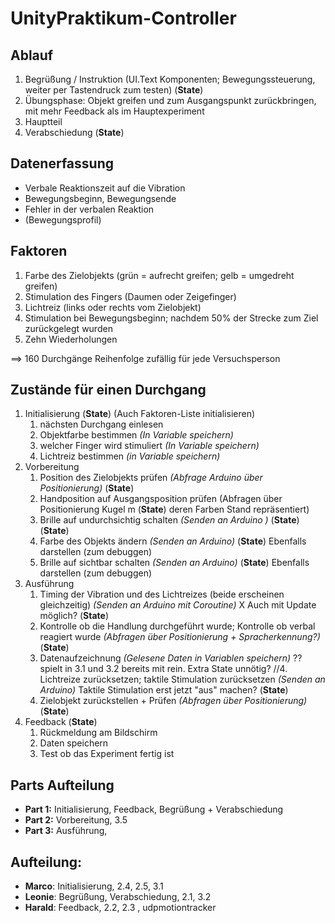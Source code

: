 # UnityPraktikum-Controller


## Ablauf
1. Begrüßung / Instruktion (UI.Text Komponenten; Bewegungssteuerung, weiter per Tastendruck zum testen) (**State**)
2. Übungsphase: Objekt greifen und zum Ausgangspunkt zurückbringen, mit mehr Feedback als im Hauptexperiment
3. Hauptteil
4. Verabschiedung (**State**)

## Datenerfassung
- Verbale Reaktionszeit auf die Vibration
- Bewegungsbeginn, Bewegungsende
- Fehler in der verbalen Reaktion
- (Bewegungsprofil)

## Faktoren
1. Farbe des Zielobjekts (grün = aufrecht greifen; gelb = umgedreht greifen)
2. Stimulation des Fingers (Daumen oder Zeigefinger)
3. Lichtreiz (links oder rechts vom Zielobjekt)
4. Stimulation bei Bewegungsbeginn; nachdem 50% der Strecke zum Ziel zurückgelegt wurden
5. Zehn Wiederholungen

==> 160 Durchgänge Reihenfolge zufällig für jede Versuchsperson

## Zustände für einen Durchgang
1. Initialisierung (**State**) (Auch Faktoren-Liste initialisieren)
   1. nächsten Durchgang einlesen
   2. Objektfarbe bestimmen _(In Variable speichern)_
   3. welcher Finger wird stimuliert _(In Variable speichern)_
   4. Lichtreiz bestimmen _(in Variable speichern)_
2. Vorbereitung
   1. Position des Zielobjekts prüfen _(Abfrage Arduino über Positionierung)_ (**State**)
   2. Handposition auf Ausgangsposition prüfen (Abfragen über Positionierung Kugel m (**State**)
   deren Farben Stand repräsentiert)
   3. Brille auf undurchsichtig schalten _(Senden an Arduino )_ (**State**)
   (**State**)
   4. Farbe des Objekts ändern _(Senden an Arduino)_  (**State**) Ebenfalls darstellen (zum debuggen)
   5. Brille auf sichtbar schalten _(Senden an Arduino)_ (**State**) Ebenfalls darstellen (zum debuggen)
3. Ausführung
   1. Timing der Vibration und des Lichtreizes (beide erscheinen gleichzeitig) _(Senden an Arduino mit Coroutine)_ X Auch mit Update möglich? (**State**)
   2. Kontrolle ob die Handlung durchgeführt wurde; Kontrolle ob verbal reagiert wurde _(Abfragen über Positionierung + Spracherkennung?)_ (**State**)
   3. Datenaufzeichnung _(Gelesene Daten in Variablen speichern)_ ?? spielt in 3.1 und 3.2 bereits mit rein. Extra State unnötig?
   //4. Lichtreize zurücksetzen; taktile Stimulation zurücksetzen _(Senden an Arduino)_ Taktile Stimulation erst jetzt "aus" machen? (**State**)
   5. Zielobjekt zurückstellen + Prüfen _(Abfragen über Positionierung)_ (**State**)
4. Feedback (**State**)
   1. Rückmeldung am Bildschirm
   2. Daten speichern
   3. Test ob das Experiment fertig ist

## Parts Aufteilung
* **Part 1:** Initialisierung, Feedback, Begrüßung + Verabschiedung
* **Part 2:** Vorbereitung, 3.5
* **Part 3:** Ausführung,

## Aufteilung:
* **Marco**: Initialisierung, 2.4, 2.5, 3.1
* **Leonie**: Begrüßung, Verabschiedung, 2.1, 3.2
* **Harald**: Feedback, 2.2, 2.3 , udpmotiontracker
